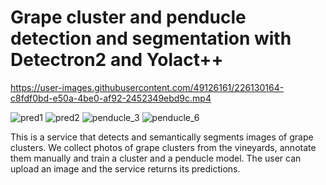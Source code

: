 # Grape cluster and penducle detection and segmentation with Detectron2 and Yolact++


https://user-images.githubusercontent.com/49126161/226130164-c8fdf0bd-e50a-4be0-af92-2452349ebd9c.mp4


![pred1](https://user-images.githubusercontent.com/49126161/226128810-ed9db0f1-d634-4afb-bcce-26e20c18f9c0.png)
![pred2](https://user-images.githubusercontent.com/49126161/226128825-b65f3dbe-5cd0-4483-9688-ae378f153565.png)
![penducle_3](https://user-images.githubusercontent.com/49126161/226128882-a47e04f8-3452-4a4c-80bd-3a75e41dca33.png)
![penducle_6](https://user-images.githubusercontent.com/49126161/226128953-bafb67c2-1b2f-4121-8384-7a7e34f54a70.png)

This is a service that detects and semantically segments images of grape clusters.
We collect photos of grape clusters from the vineyards, annotate them manually and train 
a cluster and a penducle model. The user can upload an image and the service returns its predictions.
